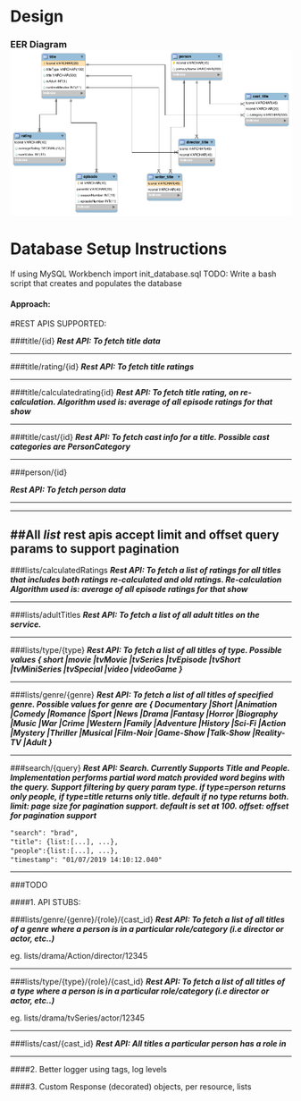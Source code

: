 # Design

### EER Diagram  ![database diagram](db.png)

# Database Setup Instructions
If using MySQL Workbench import init_database.sql
TODO: Write a bash script that creates and populates the database  

#### Approach:

#REST APIS SUPPORTED:

###title/{id} 
***Rest API: To fetch title data***

---
###title/rating/{id}
***Rest API: To fetch title ratings***

---
###title/calculatedrating{id}
***Rest API: To fetch title rating, on re-calculation. Algorithm used is: average of all episode ratings for that show***

---
###title/cast/{id}
***Rest API: To fetch cast info for a title. Possible cast categories are PersonCategory***

---
###person/{id}

***Rest API: To fetch person data***

---
---
##All *list* rest apis accept limit and offset query params to support pagination
---

###lists/calculatedRatings
***Rest API: To fetch a list of ratings for all titles that includes both ratings re-calculated and old ratings. Re-calculation Algorithm used is: average of all episode ratings for that show***

---
###lists/adultTitles
***Rest API: To fetch a list of all adult titles on the service.***

---
###lists/type/{type}
***Rest API: To fetch a list of all titles of type. Possible values { short |movie |tvMovie |tvSeries |tvEpisode |tvShort |tvMiniSeries |tvSpecial |video |videoGame }***

---
###lists/genre/{genre}
***Rest API: To fetch a list of all titles of specified genre. Possible values for genre are { Documentary |Short |Animation |Comedy |Romance |Sport |News |Drama |Fantasy |Horror |Biography |Music |War |Crime |Western |Family |Adventure |History |Sci-Fi |Action |Mystery |Thriller |Musical |Film-Noir |Game-Show |Talk-Show |Reality-TV |Adult }***

---
###search/{query}
***Rest API: Search. Currently Supports Title and People. Implementation performs partial word match provided word begins with the query. Support filtering by query param type. if type=person returns only people, if type=title returns only title. default if no type returns both. limit: page size for pagination support. default is set at 100. offset: offset for pagination support***

    "search": "brad",
    "title": {list:[...], ...},
    "people":{list:[...], ...},
    "timestamp": "01/07/2019 14:10:12.040"

---
###TODO 

####1. API STUBS:

###lists/genre/{genre}/{role}/{cast_id}
***Rest API: To fetch a list of all titles of a genre where a person is in a particular role/category (i.e director or actor, etc..)***

eg. lists/drama/Action/director/12345

---
###lists/type/{type}/{role}/{cast_id}
***Rest API: To fetch a list of all titles of a type where a person is in a particular role/category (i.e director or actor, etc..)***

eg. lists/drama/tvSeries/actor/12345

---
###lists/cast/{cast_id}
***Rest API: All titles a particular person has a role in***

---

####2. Better logger using tags, log levels

####3. Custom Response (decorated) objects, per resource, lists   